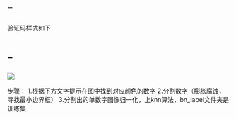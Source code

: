 # -
验证码样式如下
# -
![](https://github.com/WMandy/Color_num_captcha/blob/master/000000.png)

步骤： 
1.根据下方文字提示在图中找到对应颜色的数字
2.分割数字（膨胀腐蚀，寻找最小边界框）
3.分割出的单数字图像归一化，上knn算法，bn_label文件夹是训练集
